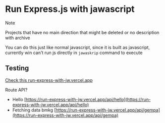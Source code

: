 # Run Express.js with jawascript

> [!NOTE]
> Projects that have no main direction that might be deleted or no description with archive

You can do this just like normal javascript, since it is built as javascript, currently win can't run js directly in `jawaskrip` command to execute

## Testing

[Check this run-express-with-jw.vercel.app](https://run-express-with-jw.vercel.app)

Route API?

- Hello [https://run-express-with-jw.vercel.app/api/hello](https://run-express-with-jw.vercel.app/api/hello)
- Fetching data bmkg  [https://run-express-with-jw.vercel.app/api/gempa](https://run-express-with-jw.vercel.app/api/gempa)
